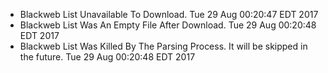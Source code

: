 * Blackweb List Unavailable To Download. Tue 29 Aug 00:20:47 EDT 2017
* Blackweb List Was An Empty File After Download. Tue 29 Aug 00:20:48 EDT 2017
* Blackweb List Was Killed By The Parsing Process. It will be skipped in the future. Tue 29 Aug 00:20:48 EDT 2017

